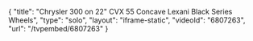 {
    "title": "Chrysler 300 on 22\" CVX 55 Concave Lexani Black Series Wheels",
    "type": "solo",
    "layout": "iframe-static",
    "videoId": "6807263",
    "url": "\/tvpembed\/6807263"
}